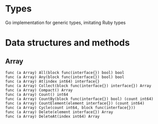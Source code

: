 # Types

Go implementation for generic types, imitating Ruby types

# Data structures and methods

## Array

```
func (a Array) All(block func(interface{}) bool) bool
func (a Array) Any(block func(interface{}) bool) bool
func (a Array) At(index int64) interface{}
func (a Array) Collect(block func(interface{}) interface{}) Array
func (a Array) Compact() Array
func (a Array) Count() int64
func (a Array) CountBy(block func(interface{}) bool) (count int64)
func (a Array) CountElement(element interface{}) (count int64)
func (a Array) Cycle(count int64, block func(interface{}))
func (a Array) Delete(element interface{}) Array
func (a Array) DeleteAt(index int64) Array
```
